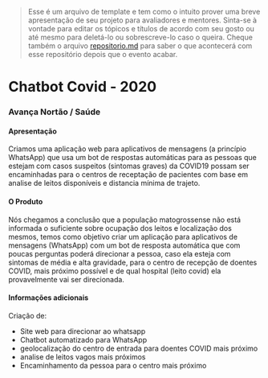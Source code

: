 >Esse é um arquivo de template e tem como o intuito prover uma breve apresentação de seu projeto para avaliadores e mentores. Sinta-se à vontade para editar os tópicos e títulos de acordo com seu gosto ou até mesmo para deletá-lo ou sobrescreve-lo caso o queira. Cheque também o arquivo [repositorio.md](https://github.com/hackingrio/template/blob/master/repositorio.md) para saber o que acontecerá com esse repositório depois que o evento acabar.

# Chatbot Covid - 2020
### Avança Nortão / Saúde

#### Apresentação 

Criamos uma aplicação web para aplicativos de mensagens (a princípio WhatsApp) que usa um bot de respostas automáticas para as pessoas que estejam com casos suspeitos (sintomas graves) da COVID19 possam ser encaminhadas para o centros de receptação de pacientes com base em analise de leitos disponíveis e distancia mínima de trajeto.


#### O Produto

Nós chegamos a conclusão que a população matogrossense não está informada o suficiente sobre ocupação dos leitos e localização dos mesmos, temos como objetivo criar um aplicação para aplicativos de mensagens (WhatsApp) com um bot de resposta automática que com poucas perguntas poderá direcionar a pessoa, caso ela esteja com sintomas de média e alta gravidade, para o centro de recepção de doentes COVID, mais próximo possível e  de qual hospital (leito covid) ela provavelmente vai ser direcionada.

#### Informações adicionais 

Criação de:
- Site web para direcionar ao whatsapp
- Chatbot automatizado para WhatsApp
- geolocalização do centro de entrada para doentes COVID mais próximo
- analise de leitos vagos mais próximos
- Encaminhamento da pessoa para o centro mais próximo 
